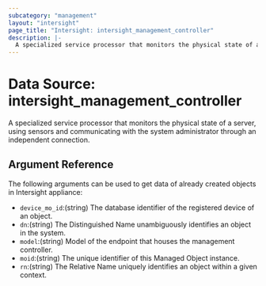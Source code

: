 ```yaml
---
subcategory: "management"
layout: "intersight"
page_title: "Intersight: intersight_management_controller"
description: |-
  A specialized service processor that monitors the physical state of a server, using sensors and communicating with the system administrator through an independent connection.
---
```


# Data Source: intersight_management_controller
A specialized service processor that monitors the physical state of a server, using sensors and communicating with the system administrator through an independent connection.
## Argument Reference
The following arguments can be used to get data of already created objects in Intersight appliance:
* `device_mo_id`:(string) The database identifier of the registered device of an object. 
* `dn`:(string) The Distinguished Name unambiguously identifies an object in the system. 
* `model`:(string) Model of the endpoint that houses the management controller. 
* `moid`:(string) The unique identifier of this Managed Object instance. 
* `rn`:(string) The Relative Name uniquely identifies an object within a given context. 
